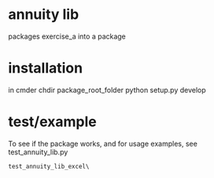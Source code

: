 # annuity lib

packages exercise_a into a package

# installation
in cmder
	chdir package_root_folder
	python setup.py develop

# test/example	
To see if the package works, and for usage examples, see
	test_annuity_lib.py

	test_annuity_lib_excel\